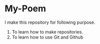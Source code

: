 # My-Poem
I make this repository for following purpose.
1) To learn how to make repositories.
2) To learn how to use Git and Github
